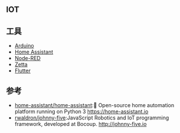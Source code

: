 ## IOT


## 工具

* [Arduino](link)
* [Home Assistant](link)
* [Node-RED](link)
* [Zetta](link)
* [Flutter](link)

## 参考

* [home-assistant/home-assistant](https://github.com/home-assistant/home-assistant):🏡 Open-source home automation platform running on Python 3 https://home-assistant.io
* [rwaldron/johnny-five](https://github.com/rwaldron/johnny-five):JavaScript Robotics and IoT programming framework, developed at Bocoup. http://johnny-five.io
